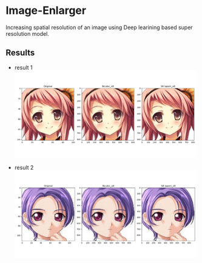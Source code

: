 # Image-Enlarger
Increasing spatial resolution of an image using Deep learining based super resolution model.


## Results

* result 1
![result1](https://github.com/Thehunk1206/Image-Enlarger/blob/master/output/result2.png)

* result 2
![result2](https://github.com/Thehunk1206/Image-Enlarger/blob/master/output/result1.png)
